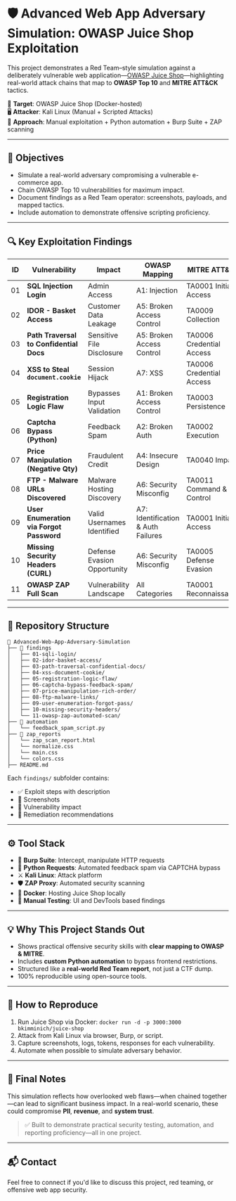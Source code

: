 
# 🛡️ Advanced Web App Adversary Simulation: OWASP Juice Shop Exploitation

This project demonstrates a Red Team–style simulation against a deliberately vulnerable web application—[OWASP Juice Shop](https://owasp.org/www-project-juice-shop/)—highlighting real-world attack chains that map to **OWASP Top 10** and **MITRE ATT&CK** tactics.

📍 **Target**: OWASP Juice Shop (Docker-hosted)  
🖥️ **Attacker**: Kali Linux (Manual + Scripted Attacks)  
🧪 **Approach**: Manual exploitation + Python automation + Burp Suite + ZAP scanning

---

## 🎯 Objectives

- Simulate a real-world adversary compromising a vulnerable e-commerce app.
- Chain OWASP Top 10 vulnerabilities for maximum impact.
- Document findings as a Red Team operator: screenshots, payloads, and mapped tactics.
- Include automation to demonstrate offensive scripting proficiency.

---

## 🔍 Key Exploitation Findings

| ID | Vulnerability | Impact | OWASP Mapping | MITRE ATT&CK |
|----|----------------|--------|----------------|----------------|
| 01 | **SQL Injection Login** | Admin Access | A1: Injection | TA0001 Initial Access |
| 02 | **IDOR - Basket Access** | Customer Data Leakage | A5: Broken Access Control | TA0009 Collection |
| 03 | **Path Traversal to Confidential Docs** | Sensitive File Disclosure | A5: Broken Access Control | TA0006 Credential Access |
| 04 | **XSS to Steal `document.cookie`** | Session Hijack | A7: XSS | TA0006 Credential Access |
| 05 | **Registration Logic Flaw** | Bypasses Input Validation | A1: Broken Access Control | TA0003 Persistence |
| 06 | **Captcha Bypass (Python)** | Feedback Spam | A2: Broken Auth | TA0002 Execution |
| 07 | **Price Manipulation (Negative Qty)** | Fraudulent Credit | A4: Insecure Design | TA0040 Impact |
| 08 | **FTP - Malware URLs Discovered** | Malware Hosting Discovery | A6: Security Misconfig | TA0011 Command & Control |
| 09 | **User Enumeration via Forgot Password** | Valid Usernames Identified | A7: Identification & Auth Failures | TA0001 Initial Access |
| 10 | **Missing Security Headers (CURL)** | Defense Evasion Opportunity | A6: Security Misconfig | TA0005 Defense Evasion |
| 11 | **OWASP ZAP Full Scan** | Vulnerability Landscape | All Categories | TA0001 Reconnaissance |

---

## 📂 Repository Structure

```plaintext
📁 Advanced-Web-App-Adversary-Simulation
├── 📁 findings
│   ├── 01-sqli-login/
│   ├── 02-idor-basket-access/
│   ├── 03-path-traversal-confidential-docs/
│   ├── 04-xss-document-cookie/
│   ├── 05-registration-logic-flaw/
│   ├── 06-captcha-bypass-feedback-spam/
│   ├── 07-price-manipulation-rich-order/
│   ├── 08-ftp-malware-links/
│   ├── 09-user-enumeration-forgot-pass/
│   ├── 10-missing-security-headers/
│   └── 11-owasp-zap-automated-scan/
├── 📁 automation
│   └── feedback_spam_script.py
├── 📁 zap_reports
│   └── zap_scan_report.html
│   └── normalize.css
│   └── main.css
│   └── colors.css
├── README.md
````

Each `findings/` subfolder contains:

* ✅ Exploit steps with description
* 📸 Screenshots
* 🔐 Vulnerability impact
* 🔁 Remediation recommendations

---

## ⚙️ Tool Stack

* 🔎 **Burp Suite**: Intercept, manipulate HTTP requests
* 🐍 **Python Requests**: Automated feedback spam via CAPTCHA bypass
* ⚔️ **Kali Linux**: Attack platform
* 🛡️ **ZAP Proxy**: Automated security scanning
* 🐳 **Docker**: Hosting Juice Shop locally
* 📸 **Manual Testing**: UI and DevTools based findings

---

## 💡 Why This Project Stands Out

* Shows practical offensive security skills with **clear mapping to OWASP & MITRE**.
* Includes **custom Python automation** to bypass frontend restrictions.
* Structured like a **real-world Red Team report**, not just a CTF dump.
* 100% reproducible using open-source tools.

---

## 🧭 How to Reproduce

1. Run Juice Shop via Docker:
   `docker run -d -p 3000:3000 bkimminich/juice-shop`
2. Attack from Kali Linux via browser, Burp, or script.
3. Capture screenshots, logs, tokens, responses for each vulnerability.
4. Automate when possible to simulate adversary behavior.

---

## 🏁 Final Notes

This simulation reflects how overlooked web flaws—when chained together—can lead to significant business impact. In a real-world scenario, these could compromise **PII**, **revenue**, and **system trust**.

> ✅ Built to demonstrate practical security testing, automation, and reporting proficiency—all in one project.

---

## 📬 Contact

Feel free to connect if you'd like to discuss this project, red teaming, or offensive web app security.


